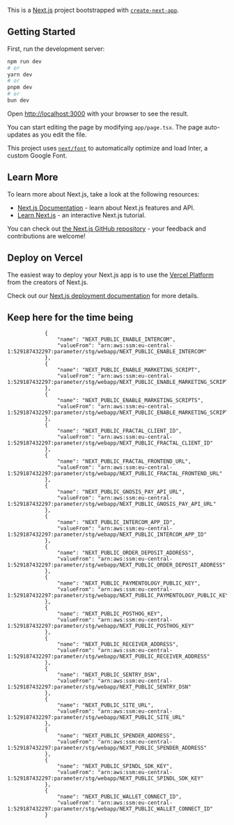 This is a [Next.js](https://nextjs.org/) project bootstrapped with [`create-next-app`](https://github.com/vercel/next.js/tree/canary/packages/create-next-app).

## Getting Started

First, run the development server:

```bash
npm run dev
# or
yarn dev
# or
pnpm dev
# or
bun dev
```

Open [http://localhost:3000](http://localhost:3000) with your browser to see the result.

You can start editing the page by modifying `app/page.tsx`. The page auto-updates as you edit the file.

This project uses [`next/font`](https://nextjs.org/docs/basic-features/font-optimization) to automatically optimize and load Inter, a custom Google Font.

## Learn More

To learn more about Next.js, take a look at the following resources:

- [Next.js Documentation](https://nextjs.org/docs) - learn about Next.js features and API.
- [Learn Next.js](https://nextjs.org/learn) - an interactive Next.js tutorial.

You can check out [the Next.js GitHub repository](https://github.com/vercel/next.js/) - your feedback and contributions are welcome!

## Deploy on Vercel

The easiest way to deploy your Next.js app is to use the [Vercel Platform](https://vercel.com/new?utm_medium=default-template&filter=next.js&utm_source=create-next-app&utm_campaign=create-next-app-readme) from the creators of Next.js.

Check out our [Next.js deployment documentation](https://nextjs.org/docs/deployment) for more details.



## Keep here for the time being
                {
                    "name": "NEXT_PUBLIC_ENABLE_INTERCOM",
                    "valueFrom": "arn:aws:ssm:eu-central-1:529187432297:parameter/stg/webapp/NEXT_PUBLIC_ENABLE_INTERCOM"
                },
                {
                    "name": "NEXT_PUBLIC_ENABLE_MARKETING_SCRIPT",
                    "valueFrom": "arn:aws:ssm:eu-central-1:529187432297:parameter/stg/webapp/NEXT_PUBLIC_ENABLE_MARKETING_SCRIPT"
                },
                {
                    "name": "NEXT_PUBLIC_ENABLE_MARKETING_SCRIPTS",
                    "valueFrom": "arn:aws:ssm:eu-central-1:529187432297:parameter/stg/webapp/NEXT_PUBLIC_ENABLE_MARKETING_SCRIPTS"
                },
                {
                    "name": "NEXT_PUBLIC_FRACTAL_CLIENT_ID",
                    "valueFrom": "arn:aws:ssm:eu-central-1:529187432297:parameter/stg/webapp/NEXT_PUBLIC_FRACTAL_CLIENT_ID"
                },
                {
                    "name": "NEXT_PUBLIC_FRACTAL_FRONTEND_URL",
                    "valueFrom": "arn:aws:ssm:eu-central-1:529187432297:parameter/stg/webapp/NEXT_PUBLIC_FRACTAL_FRONTEND_URL"
                },
                {
                    "name": "NEXT_PUBLIC_GNOSIS_PAY_API_URL",
                    "valueFrom": "arn:aws:ssm:eu-central-1:529187432297:parameter/stg/webapp/NEXT_PUBLIC_GNOSIS_PAY_API_URL"
                },
                {
                    "name": "NEXT_PUBLIC_INTERCOM_APP_ID",
                    "valueFrom": "arn:aws:ssm:eu-central-1:529187432297:parameter/stg/webapp/NEXT_PUBLIC_INTERCOM_APP_ID"
                },
                {
                    "name": "NEXT_PUBLIC_ORDER_DEPOSIT_ADDRESS",
                    "valueFrom": "arn:aws:ssm:eu-central-1:529187432297:parameter/stg/webapp/NEXT_PUBLIC_ORDER_DEPOSIT_ADDRESS"
                },
                {
                    "name": "NEXT_PUBLIC_PAYMENTOLOGY_PUBLIC_KEY",
                    "valueFrom": "arn:aws:ssm:eu-central-1:529187432297:parameter/stg/webapp/NEXT_PUBLIC_PAYMENTOLOGY_PUBLIC_KEY"
                },
                {
                    "name": "NEXT_PUBLIC_POSTHOG_KEY",
                    "valueFrom": "arn:aws:ssm:eu-central-1:529187432297:parameter/stg/webapp/NEXT_PUBLIC_POSTHOG_KEY"
                },
                {
                    "name": "NEXT_PUBLIC_RECEIVER_ADDRESS",
                    "valueFrom": "arn:aws:ssm:eu-central-1:529187432297:parameter/stg/webapp/NEXT_PUBLIC_RECEIVER_ADDRESS"
                },
                {
                    "name": "NEXT_PUBLIC_SENTRY_DSN",
                    "valueFrom": "arn:aws:ssm:eu-central-1:529187432297:parameter/stg/webapp/NEXT_PUBLIC_SENTRY_DSN"
                },
                {
                    "name": "NEXT_PUBLIC_SITE_URL",
                    "valueFrom": "arn:aws:ssm:eu-central-1:529187432297:parameter/stg/webapp/NEXT_PUBLIC_SITE_URL"
                },
                {
                    "name": "NEXT_PUBLIC_SPENDER_ADDRESS",
                    "valueFrom": "arn:aws:ssm:eu-central-1:529187432297:parameter/stg/webapp/NEXT_PUBLIC_SPENDER_ADDRESS"
                },
                {
                    "name": "NEXT_PUBLIC_SPINDL_SDK_KEY",
                    "valueFrom": "arn:aws:ssm:eu-central-1:529187432297:parameter/stg/webapp/NEXT_PUBLIC_SPINDL_SDK_KEY"
                },
                {
                    "name": "NEXT_PUBLIC_WALLET_CONNECT_ID",
                    "valueFrom": "arn:aws:ssm:eu-central-1:529187432297:parameter/stg/webapp/NEXT_PUBLIC_WALLET_CONNECT_ID"
                }